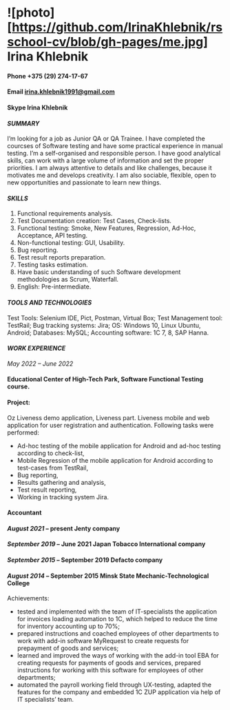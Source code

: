 #   ![photo][https://github.com/IrinaKhlebnik/rsschool-cv/blob/gh-pages/me.jpg] Irina Khlebnik
#### Phone +375 (29) 274-17-67
#### Email irina.khlebnik1991@gmail.com
#### Skype Irina Khlebnik
#### _SUMMARY_
I’m looking for a job as Junior QA or QA Trainee. 
I have completed the courcses of Software testing 
and have some practical experience in manual 
testing.
I’m a self-organised and responsible person. I 
have good analytical skills, can work with a large 
volume of information and set the proper 
priorities. I am always attentive to details and like 
challenges, because it motivates me and develops 
creativity. 
I am also sociable, flexible, open to new 
opportunities and passionate to learn new things.
#### _SKILLS_
1. Functional requirements analysis.
2. Test Documentation creation: Test Cases, Check-lists.
3. Functional testing: Smoke, New Features, Regression, Ad-Hoc, Acceptance, API testing.
4. Non-functional testing: GUI, Usability.
5. Bug reporting.
6. Test result reports preparation.
7. Testing tasks estimation.
8. Have basic understanding of such Software development methodologies as Scrum, Waterfall.
9. English: Pre-intermediate.
#### _TOOLS AND TECHNOLOGIES_
Test Tools: Selenium IDE, Pict, Postman, Virtual Box;
Test Management tool: TestRail;
Bug tracking systems: Jira;
OS: Windows 10, Linux Ubuntu, Android;
Databases: MySQL;
Accounting software: 1C 7, 8, SAP Hanna.
#### _WORK EXPERIENCE_
*May 2022 – June 2022*
#### Educational Center of High-Tech Park, Software Functional Testing course.
#### Project:
Oz Liveness demo application, Liveness part. Liveness mobile and web application for 
user registration and authentication.
Following tasks were performed:
* Ad-hoc testing of the mobile application for Android and ad-hoc testing according to check-list,
* Mobile Regression of the mobile application for Android according to test-cases from TestRail,
* Bug reporting,
* Results gathering and analysis,
* Test result reporting,
* Working in tracking system Jira.
#### __Accountant__
#### _August 2021_ – present Jenty company
#### _September 2019_ – June 2021 Japan Tobacco International company 
#### _September 2015_ – September 2019 Defacto company
#### _August 2014_ – September 2015 Minsk State Mechanic-Technological College
Achievements:
* tested and implemented with the team of IT-specialists the application for
invoices loading automation to 1C, which helped to reduce the time for inventory 
accounting up to 70%;
* prepared instructions and coached employees of other departments to work 
with add-in software MyRequest to create requests for prepayment of goods and 
services;
* learned and improved the ways of working with the add-in tool EBA for 
creating requests for payments of goods and services, prepared instructions for 
working with this software for employees of other departments;
* automated the payroll working field through UX-testing, adapted the features 
for the company and embedded 1C ZUP application via help of IT specialists’ team.
